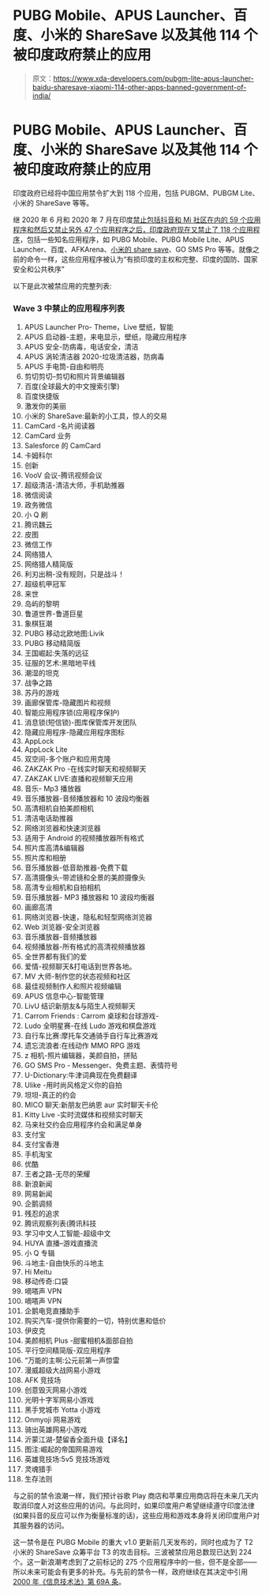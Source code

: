 # PUBG Mobile、APUS Launcher、百度、小米的 ShareSave 以及其他 114 个被印度政府禁止的应用

> 原文：<https://www.xda-developers.com/pubgm-lite-apus-launcher-baidu-sharesave-xiaomi-114-other-apps-banned-government-of-india/>

# PUBG Mobile、APUS Launcher、百度、小米的 ShareSave 以及其他 114 个被印度政府禁止的应用

印度政府已经将中国应用禁令扩大到 118 个应用，包括 PUBGM、PUBGM Lite、小米的 ShareSave 等等。

继 2020 年 6 月和 2020 年 7 月在印度[禁止包括抖音和 Mi 社区在内的 59 个应用程序和](https://www.xda-developers.com/breaking-india-bans-tiktok-mi-community-57-other-chinese-apps/)[然后又禁止另外 47 个应用程序之后，](https://www.xda-developers.com/india-bans-47-more-apps-clones-another-275-radar-including-pubgm-resso-zili-aliexpress-xiaomi/)[印度政府现在又禁止了 118 个应用程序](https://pib.gov.in/PressReleseDetail.aspx?PRID=1650669)，包括一些知名应用程序，如 PUBG Mobile、PUBG Mobile Lite、APUS Launcher、百度、AFKArena、[小米的 share save](https://www.xda-developers.com/xiaomi-sharesave-e-commerce-platform-china/)、GO SMS Pro 等等。就像之前的命令一样，这些应用程序被认为“有损印度的主权和完整、印度的国防、国家安全和公共秩序”

以下是此次被禁应用的完整列表:

### Wave 3 中禁止的应用程序列表

1.  APUS Launcher Pro- Theme，Live 壁纸，智能
2.  APUS 启动器-主题，来电显示，壁纸，隐藏应用程序
3.  APUS 安全-防病毒，电话安全，清洁
4.  APUS 涡轮清洁器 2020-垃圾清洁器，防病毒
5.  APUS 手电筒-自由和明亮
6.  剪切剪切–剪切和照片背景编辑器
7.  百度(全球最大的中文搜索引擎)
8.  百度快捷版
9.  激发你的美丽
10.  小米的 ShareSave:最新的小工具，惊人的交易
11.  CamCard -名片阅读器
12.  CamCard 业务
13.  Salesforce 的 CamCard
14.  卡姆科尔
15.  创新
16.  VooV 会议-腾讯视频会议
17.  超级清洁-清洁大师，手机助推器
18.  微信阅读
19.  政务微信
20.  小 Q 刷
21.  腾讯魏云
22.  皮图
23.  微信工作
24.  网络猎人
25.  网络猎人精简版
26.  利刃出稍-没有规则，只是战斗！
27.  超级机甲冠军
28.  来世
29.  岛屿的黎明
30.  鲁道世界-鲁道巨星
31.  象棋狂潮
32.  PUBG 移动北欧地图:Livik
33.  PUBG 移动精简版
34.  王国崛起:失落的远征
35.  征服的艺术:黑暗地平线
36.  潮湿的坦克
37.  战争之路
38.  苏丹的游戏
39.  画廊保管库-隐藏图片和视频
40.  智能应用程序锁(应用程序保护)
41.  消息锁(短信锁)-图库保管库开发团队
42.  隐藏应用程序-隐藏应用程序图标
43.  AppLock
44.  AppLock Lite
45.  双空间-多个账户和应用克隆
46.  ZAKZAK Pro -在线实时聊天和视频聊天
47.  ZAKZAK LIVE:直播和视频聊天应用
48.  音乐- Mp3 播放器
49.  音乐播放器-音频播放器和 10 波段均衡器
50.  高清相机自拍美颜相机
51.  清洁电话助推器
52.  网络浏览器和快速浏览器
53.  适用于 Android 的视频播放器所有格式
54.  照片库高清&编辑器
55.  照片库和相册
56.  音乐播放器-低音助推器-免费下载
57.  高清摄像头-带滤镜和全景的美颜摄像头
58.  高清专业相机和自拍相机
59.  音乐播放器- MP3 播放器和 10 波段均衡器
60.  画廊高清
61.  网络浏览器-快速，隐私和轻型网络浏览器
62.  Web 浏览器-安全浏览器
63.  音乐播放器-音频播放器
64.  视频播放器-所有格式的高清视频播放器
65.  全世界都有我们的爱
66.  爱情-视频聊天&打电话到世界各地。
67.  MV 大师-制作您的状态视频和社区
68.  最佳视频制作人和照片视频编辑
69.  APUS 信息中心-智能管理
70.  LivU 结识新朋友&与陌生人视频聊天
71.  Carrom Friends : Carrom 桌球和台球游戏-
72.  Ludo 全明星赛-在线 Ludo 游戏和棋盘游戏
73.  自行车比赛:摩托车交通骑手自行车比赛游戏
74.  遗忘流浪者:在线动作 MMO RPG 游戏
75.  z 相机-照片编辑器，美颜自拍，拼贴
76.  GO SMS Pro - Messenger、免费主题、表情符号
77.  U-Dictionary:牛津词典现在免费翻译
78.  Ulike -用时尚风格定义你的自拍
79.  坦坦-真正的约会
80.  MICO 聊天:新朋友巴纳恩 aur 实时聊天卡伦
81.  Kitty Live -实时流媒体和视频实时聊天
82.  马来社交约会应用程序约会和满足单身
83.  支付宝
84.  支付宝香港
85.  手机淘宝
86.  优酷
87.  王者之路-无尽的荣耀
88.  新浪新闻
89.  网易新闻
90.  企鹅调频
91.  残忍的追求
92.  腾讯观察列表(腾讯科技
93.  学习中文人工智能-超级中文
94.  HUYA 直播–游戏直播流
95.  小 Q 专辑
96.  斗地主-自由快乐的斗地主
97.  Hi Meitu
98.  移动传奇:口袋
99.  嘀嗒声 VPN
100.  嘀嗒声 VPN
101.  企鹅电竞直播助手
102.  购买汽车-提供你需要的一切，特别优惠和低价
103.  伊皮克
104.  美颜相机 Plus -甜蜜相机&面部自拍
105.  平行空间精简版-双应用程序
106.  “万能的主啊:公元前第一声惊雷
107.  漫威超级大战网易小游戏
108.  AFK 竞技场
109.  创意毁灭网易小游戏
110.  光明十字军网易小游戏
111.  黑手党城市 Yotta 小游戏
112.  Onmyoji 网易游戏
113.  骑出英雄网易小游戏
114.  沂蒙江湖-楚留香全面升级【译名】
115.  图注:崛起的帝国网易游戏
116.  英雄竞技场:5v5 竞技场游戏
117.  灵魂猎手
118.  生存法则

与之前的禁令浪潮一样，我们预计谷歌 Play 商店和苹果应用商店将在未来几天内取消印度人对这些应用的访问。与此同时，如果印度用户希望继续遵守印度法律(如果抖音的反应可以作为衡量标准的话)，这些应用和游戏本身将关闭印度用户对其服务器的访问。

这一禁令是在 PUBG Mobile 的重大 v1.0 更新前几天发布的，同时也成为了 T2 小米的 ShareSave 众筹平台 T3 的攻击目标。三波被禁应用总数现已达到 224 个。这一新浪潮考虑到了之前标记的 275 个应用程序中的一些，但不是全部——所以未来可能会有更多的补充。与先前的禁令一样，政府继续在其决定中引用[2000 年《信息技术法》第 69A 条](https://indiankanoon.org/doc/10190353/)。